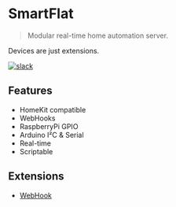 # SmartFlat

> Modular real-time home automation server.

Devices are just extensions.

[![slack](https://slack.smartfl.at/badge.svg)](https://slack.smartfl.at)

## Features

- HomeKit compatible
- WebHooks
- RaspberryPi GPIO
- Arduino I²C & Serial
- Real-time
- Scriptable

## Extensions

- [WebHook](https://github.com/smartflat/smartflat-webhooks)
